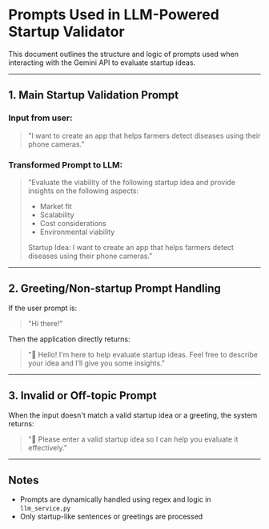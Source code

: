 # Prompts Used in LLM-Powered Startup Validator

This document outlines the structure and logic of prompts used when interacting with the Gemini API to evaluate startup ideas.

---

## 1. Main Startup Validation Prompt

### Input from user:
> "I want to create an app that helps farmers detect diseases using their phone cameras."

### Transformed Prompt to LLM:
> "Evaluate the viability of the following startup idea and provide insights on the following aspects:
> - Market fit
> - Scalability
> - Cost considerations
> - Environmental viability
>
> Startup Idea: I want to create an app that helps farmers detect diseases using their phone cameras."

---

## 2. Greeting/Non-startup Prompt Handling

If the user prompt is:
> "Hi there!"

Then the application directly returns:
> "👋 Hello! I'm here to help evaluate startup ideas. Feel free to describe your idea and I’ll give you some insights."

---

## 3. Invalid or Off-topic Prompt

When the input doesn't match a valid startup idea or a greeting, the system returns:
> "🤔 Please enter a valid startup idea so I can help you evaluate it effectively."

---

## Notes
- Prompts are dynamically handled using regex and logic in `llm_service.py`
- Only startup-like sentences or greetings are processed
